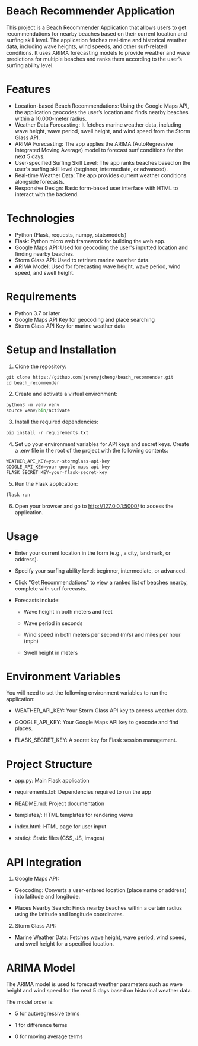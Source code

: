 # Beach Recommender Application
This project is a Beach Recommender Application that allows users to get recommendations for nearby beaches based on their current location and surfing skill level. The application fetches real-time and historical weather data, including wave heights, wind speeds, and other surf-related conditions. It uses ARIMA forecasting models to provide weather and wave predictions for multiple beaches and ranks them according to the user’s surfing ability level.

# Features
- Location-based Beach Recommendations: Using the Google Maps API, the application geocodes the user’s location and finds nearby beaches within a 10,000-meter radius.
- Weather Data Forecasting: It fetches marine weather data, including wave height, wave period, swell height, and wind speed from the Storm Glass API.
- ARIMA Forecasting: The app applies the ARIMA (AutoRegressive Integrated Moving Average) model to forecast surf conditions for the next 5 days.
- User-specified Surfing Skill Level: The app ranks beaches based on the user's surfing skill level (beginner, intermediate, or advanced).
- Real-time Weather Data: The app provides current weather conditions alongside forecasts.
- Responsive Design: Basic form-based user interface with HTML to interact with the backend.

# Technologies
- Python (Flask, requests, numpy, statsmodels)
- Flask: Python micro web framework for building the web app.
- Google Maps API: Used for geocoding the user's inputted location and finding nearby beaches.
- Storm Glass API: Used to retrieve marine weather data.
- ARIMA Model: Used for forecasting wave height, wave period, wind speed, and swell height.

# Requirements
- Python 3.7 or later
- Google Maps API Key for geocoding and place searching
- Storm Glass API Key for marine weather data

# Setup and Installation
1. Clone the repository:

```python
git clone https://github.com/jeremyjcheng/beach_recommender.git
cd beach_recommender
```

2. Create and activate a virtual environment:
 
  ```python
  python3 -m venv venv
  source venv/bin/activate
  ```

3. Install the required dependencies:

```python
pip install -r requirements.txt
```
4. Set up your environment variables for API keys and secret keys. Create a .env file in the root of the project with the following contents:

```python
WEATHER_API_KEY=your-stormglass-api-key
GOOGLE_API_KEY=your-google-maps-api-key
FLASK_SECRET_KEY=your-flask-secret-key
```
5. Run the Flask application:

```python
flask run
```

6. Open your browser and go to http://127.0.0.1:5000/ to access the application.

# Usage
- Enter your current location in the form (e.g., a city, landmark, or address).

- Specify your surfing ability level: beginner, intermediate, or advanced.

- Click "Get Recommendations" to view a ranked list of beaches nearby, complete with surf forecasts.

- Forecasts include:

  - Wave height in both meters and feet
    
  - Wave period in seconds
    
  - Wind speed in both meters per second (m/s) and miles per hour (mph)
    
  - Swell height in meters
    
# Environment Variables
    
You will need to set the following environment variables to run the application:

  - WEATHER_API_KEY: Your Storm Glass API key to access weather data.

  - GOOGLE_API_KEY: Your Google Maps API key to geocode and find places.

  - FLASK_SECRET_KEY: A secret key for Flask session management.

# Project Structure
  - app.py: Main Flask application
    
  - requirements.txt: Dependencies required to run the app
    
  - README.md: Project documentation
    
  - templates/: HTML templates for rendering views
    
  - index.html: HTML page for user input
    
  - static/: Static files (CSS, JS, images)
    
# API Integration
1. Google Maps API:

  - Geocoding: Converts a user-entered location (place name or address) into latitude and longitude.

  - Places Nearby Search: Finds nearby beaches within a certain radius using the latitude and longitude coordinates.

2. Storm Glass API:

  - Marine Weather Data: Fetches wave height, wave period, wind speed, and swell height for a specified location.

# ARIMA Model
The ARIMA model is used to forecast weather parameters such as wave height and wind speed for the next 5 days based on historical weather data.

The model order is:

  - 5 for autoregressive terms

  - 1 for difference terms

  - 0 for moving average terms
